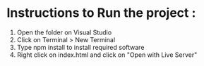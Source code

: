 # Instructions to Run the project :
1. Open the folder on Visual Studio
2. Click on Terminal > New Terminal
3. Type npm install to install required software
4. Right click on index.html and click on "Open with Live Server"

